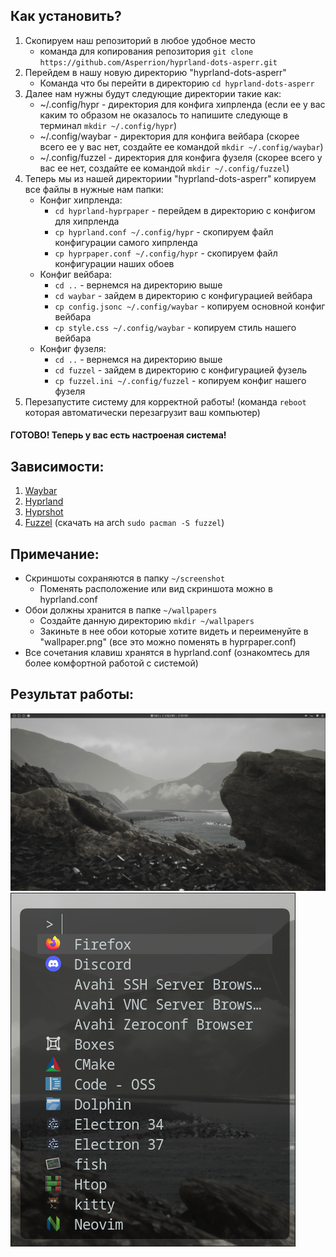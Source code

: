 ## Как установить?

1. Скопируем наш репозиторий в любое удобное место
   * команда для копирования репозитория ```git clone https://github.com/Asperrion/hyprland-dots-asperr.git```
2. Перейдем в нашу новую директорию "hyprland-dots-asperr"
   * Команда что бы перейти в директорию ```cd hyprland-dots-asperr```
3. Далее нам нужны будут следующие директории такие как:
   * ~/.config/hypr - директория для конфига хипрленда (если ее у вас каким то образом не оказалось то напишите следующе в терминал ```mkdir ~/.config/hypr```)
   * ~/.config/waybar - директория для конфига вейбара (скорее всего ее у вас нет, создайте ее командой ```mkdir ~/.config/waybar```)
   * ~/.config/fuzzel - директория для конфига фузеля (скорее всего у вас ее нет, создайте ее командой ```mkdir ~/.config/fuzzel```)
4. Теперь мы из нашей директориии "hyprland-dots-asperr" копируем все файлы в нужные нам папки:
   * Конфиг хипрленда:
      * ```cd hyprland-hyprpaper``` - перейдем в директорию с конфигом для хипрленда
      * ```cp hyprland.conf ~/.config/hypr``` - скопируем файл конфигурации самого хипрленда
      * ```cp hyprpaper.conf ~/.config/hypr``` - скопируем файл конфигурации наших обоев
   * Конфиг вейбара:
      * ```cd ..``` - вернемся на директорию выше
      * ```cd waybar``` - зайдем в директорию с конфигурацией вейбара
      * ```cp config.jsonc ~/.config/waybar``` - копируем основной конфиг вейбара
      * ```cp style.css ~/.config/waybar``` - копируем стиль нашего вейбара
   * Конфиг фузеля:
     * ```cd ..``` - вернемся на директорию выше
     * ```cd fuzzel``` - зайдем в директорию с конфигурацией фузель
     * ```cp fuzzel.ini ~/.config/fuzzel``` - копируем конфиг нашего фузеля
5. Перезапустите систему для корректной работы! (команда ```reboot``` которая автоматически перезагрузит ваш компьютер)

#### ГОТОВО! Теперь у вас есть настроеная система!

## Зависимости:

1. [Waybar](https://github.com/Alexays/Waybar)
2. [Hyprland](https://github.com/hyprwm/Hyprland)
3. [Hyprshot](https://github.com/Gustash/hyprshot)
4. [Fuzzel](https://man.archlinux.org/man/fuzzel.1.en) (скачать на arch ```sudo pacman -S fuzzel```)

## Примечание:

* Скриншоты сохраняются в папку ```~/screenshot```
  * Поменять расположение или вид скриншота можно в hyprland.conf
* Обои должны хранится в папке ```~/wallpapers```
  * Создайте данную директорию ```mkdir ~/wallpapers```
  * Закиньте в нее обои которые хотите видеть и переименуйте в "wallpaper.png" (все это можно поменять в hyprpaper.conf)
* Все сочетания клавиш хранятся в hyprland.conf (ознакомтесь для более комфортной работой с системой)

## Результат работы:
![итог проделанной работы - рабочий стол](/2025-08-21-215733_hyprshot.png "Итог работы!")
![итог проделанной работы - fuzzel](/2025-08-21-231543_hyprshot.png "Итог работы!")
